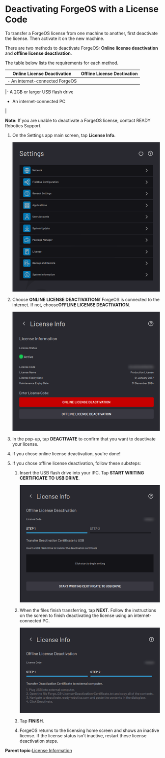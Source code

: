 # Deactivating ForgeOS with a License Code

To transfer a ForgeOS license from one machine to another, first deactivate the license. Then activate it on the new machine.

There are two methods to deactivate ForgeOS: **Online license deactivation** and **offline license deactivation**.

The table below lists the requirements for each method.

|Online License Deactivation|Offline License Dectivation|
|---------------------------|---------------------------|
|-   An internet-connected ForgeOS

|-   A 2GB or larger USB flash drive
-   An internet-connected PC


|

**Note:** If you are unable to deactivate a ForgeOS license, contact READY Robotics Support.

1.  On the Settings app main screen, tap **License Info**.

    ![](Settings-App-5-x/settings_main_screen_5x.png)

2.  Choose **ONLINE LICENSE DEACTIVATION**if ForgeOS is connected to the internet. If not, choose**OFFLINE LICENSE DEACTIVATION**.

    ![](Settings-App-5-x/settings_online_license_deactivation.png)

3.  In the pop-up, tap **DEACTIVATE** to confirm that you want to deactivate your license.

4.  If you chose online license deactivation, you're done!

5.  If you chose offline license deactivation, follow these substeps:

    1.  Insert the USB flash drive into your IPC. Tap **START WRITING CERTIFICATE TO USB DRIVE**.

        ![](Settings-App-5-x/deactivate-step1-20220419-jlh-5-0-2-001.png)

    2.  When the files finish transferring, tap **NEXT**. Follow the instructions on the screen to finish deactivating the license using an internet-connected PC.

        ![](Settings-App-5-x/deactivate-step2-20220419-jlh-5-0-2-001.png)

    3.  Tap **FINISH**.

    4.  ForgeOS returns to the licensing home screen and shows an inactive license. If the license status isn't inactive, restart these license deactivation steps.


**Parent topic:**[License Information](../3-Settings-App/license_information.md)

